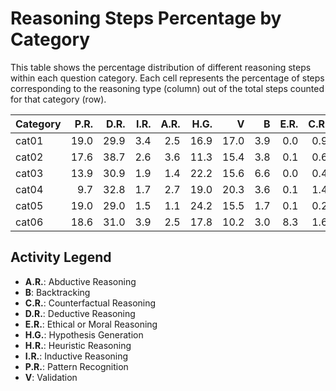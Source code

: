 # Reasoning Steps Percentage by Category

This table shows the percentage distribution of different reasoning steps within each question category.
Each cell represents the percentage of steps corresponding to the reasoning type (column) out of the total steps counted for that category (row).

| Category   |   P.R. |   D.R. |   I.R. |   A.R. |   H.G. |    V |   B |   E.R. |   C.R. |   H.R. |
|:-----------|-------:|-------:|-------:|-------:|-------:|-----:|----:|-------:|-------:|-------:|
| cat01      |   19.0 |   29.9 |    3.4 |    2.5 |   16.9 | 17.0 | 3.9 |    0.0 |    0.9 |    6.5 |
| cat02      |   17.6 |   38.7 |    2.6 |    3.6 |   11.3 | 15.4 | 3.8 |    0.1 |    0.6 |    6.3 |
| cat03      |   13.9 |   30.9 |    1.9 |    1.4 |   22.2 | 15.6 | 6.6 |    0.0 |    0.4 |    7.0 |
| cat04      |    9.7 |   32.8 |    1.7 |    2.7 |   19.0 | 20.3 | 3.6 |    0.1 |    1.4 |    8.8 |
| cat05      |   19.0 |   29.0 |    1.5 |    1.1 |   24.2 | 15.5 | 1.7 |    0.1 |    0.2 |    7.7 |
| cat06      |   18.6 |   31.0 |    3.9 |    2.5 |   17.8 | 10.2 | 3.0 |    8.3 |    1.6 |    3.1 |

## Activity Legend

* **A.R.**: Abductive Reasoning
* **B**: Backtracking
* **C.R.**: Counterfactual Reasoning
* **D.R.**: Deductive Reasoning
* **E.R.**: Ethical or Moral Reasoning
* **H.G.**: Hypothesis Generation
* **H.R.**: Heuristic Reasoning
* **I.R.**: Inductive Reasoning
* **P.R.**: Pattern Recognition
* **V**: Validation
